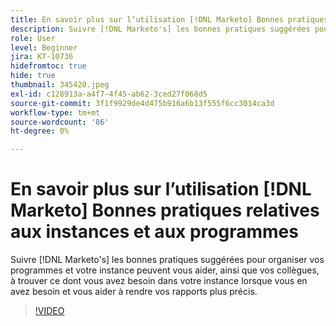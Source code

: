 ```yaml
---
title: En savoir plus sur l’utilisation [!DNL Marketo] Bonnes pratiques relatives aux instances et aux programmes
description: Suivre [!DNL Marketo's] les bonnes pratiques suggérées pour organiser vos programmes et votre instance peuvent vous aider, ainsi que vos collègues, à trouver ce dont vous avez besoin dans votre instance lorsque vous en avez besoin et vous aider à rendre vos rapports plus précis.
role: User
level: Beginner
jira: KT-10736
hidefromtoc: true
hide: true
thumbnail: 345420.jpeg
exl-id: c128913a-a4f7-4f45-ab62-3ced27f068d5
source-git-commit: 3f1f9929de4d475b916a6b13f555f6cc3014ca3d
workflow-type: tm+mt
source-wordcount: '86'
ht-degree: 0%

---
```


# En savoir plus sur l’utilisation [!DNL Marketo] Bonnes pratiques relatives aux instances et aux programmes

Suivre [!DNL Marketo's] les bonnes pratiques suggérées pour organiser vos programmes et votre instance peuvent vous aider, ainsi que vos collègues, à trouver ce dont vous avez besoin dans votre instance lorsque vous en avez besoin et vous aider à rendre vos rapports plus précis.

>[!VIDEO](https://video.tv.adobe.com/v/345420/?quality=12&learn=on)
